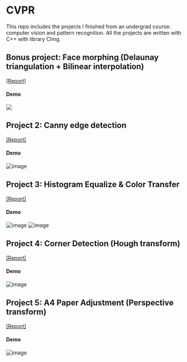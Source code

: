 # CVPR
This repo includes the projects I finished from an undergrad course: computer vision and pattern recognition. All the projects are written with C++ with library CImg. 

## Bonus project: Face morphing (Delaunay triangulation + Bilinear interpolation) 
[[Report]](https://github.com/wuruoyu/Computer-Vision-and-Pattern-Recognition/blob/master/Bonus1-Face%20Morphing/TestingReportBonus1.pdf)
#### Demo
![](https://user-images.githubusercontent.com/12579777/29115537-93137c6a-7d2a-11e7-849d-afc384dcc605.gif)

## Project 2: Canny edge detection
[[Report]](https://github.com/wuruoyu/Computer-Vision-and-Pattern-Recognition/blob/master/Ex2-Canny%20Edge%20Detection/Ex2%E5%AE%9E%E9%AA%8C%E6%8A%A5%E5%91%8A.pdf)
#### Demo
![image](https://user-images.githubusercontent.com/12579777/190748297-265069af-3ba3-4025-b6f6-9c1a51c4fdcc.png)


## Project 3: Histogram Equalize & Color Transfer
[[Report]](https://github.com/wuruoyu/Computer-Vision-and-Pattern-Recognition/blob/master/Ex3-Histogram%20Equalize%20%26%20Color%20Transfer/%E6%B5%8B%E8%AF%95%E6%96%87%E6%A1%A3.pdf)
#### Demo
![image](https://user-images.githubusercontent.com/12579777/190749094-bfcb4aa3-d31b-4d57-ae00-60e870a4d763.png)
![image](https://user-images.githubusercontent.com/12579777/190749881-8ce760c1-a825-4112-963c-23a130ebcd89.png)


## Project 4: Corner Detection (Hough transform)
[[Report]](https://github.com/wuruoyu/Computer-Vision-and-Pattern-Recognition/blob/master/Ex4-A4%20Corner%20Detection/TestingReport4.pdf)
#### Demo
![image](https://user-images.githubusercontent.com/12579777/190750800-45b294f7-4fa4-4ee4-a541-7d9cfaea2712.png)


## Project 5: A4 Paper Adjustment (Perspective transform)
[[Report]](https://github.com/wuruoyu/Computer-Vision-and-Pattern-Recognition/blob/master/Ex5-A4%20Paper%20Adjustment/TestingReport5.pdf)
#### Demo
![image](https://user-images.githubusercontent.com/12579777/190751691-8ca26dc6-4d86-4475-af56-9292c4469b0a.png)

